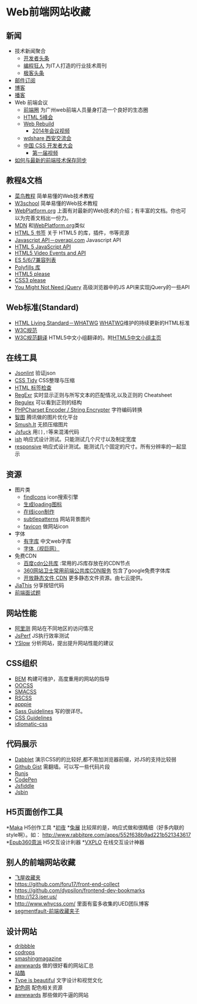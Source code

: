 # Web前端网站收藏
## 新闻
* 技术新闻聚合
    * [开发者头条](http://toutiao.io/)
    * [编程狂人](http://www.tuicool.com/mags) 为IT人打造的行业技术周刊
    * [极客头条](http://geek.csdn.net/)
* [邮件订阅](mail-subscribe.md)
* [博客](blog.md)
* [播客](podcast.md)
* Web 前端会议
    * [前端圈](http://fequan.com/) 为广州web前端人员量身打造一个良好的生态圈
    * [HTML 5峰会](http://www.html5dw.com/)
    * [Web Rebuild](http://www.webrebuild.org/)
        * [2014年会议视频](http://daxue.qq.com/content/online/id/1669)
    * [wdshare 西安交流会](http://www.wdshare.org/)
    * [中国 CSS 开发者大会](http://css.w3ctech.com/)
        * [第一届视频](http://www.imooc.com/space/teacher/id/1214876?page=1)
* [如何与最新的前端技术保存同步](http://uptodate.frontendrescue.org/)

## 教程&文档
* [菜鸟教程](http://www.w3cschool.cc/) 简单易懂的Web技术教程
* [W3school](http://www.w3school.com.cn/) 简单易懂的Web技术教程
* [WebPlatform.org](http://docs.webplatform.org/) 上面有对最新的Web技术的介绍；有丰富的文档。你也可以为完善文档出一份力。
* [MDN](https://developer.mozilla.org/en-US/) 和[WebPlatform.org](http://docs.webplatform.org/)类似
* [HTML 5 书签](http://html5bookmarks.com/) 关于 HTML5 的库，插件，书等资源
* [Javascript API－overapi.com](http://overapi.com/javascript/) Javascript API
* [HTML 5 JavaScript API](http://html5index.org/)
* [HTML5 Video Events and API](http://www.w3.org/2010/05/video/mediaevents.html)
* [ES 5/6/7兼容列表](http://kangax.github.io/compat-table/)
* [Polyfills 库](https://github.com/Modernizr/Modernizr/wiki/HTML5-Cross-browser-Polyfills)
* [HTML5 please](http://html5please.com)
* [CSS3 please](http://css3please.com/)
* [You Might Not Need jQuery](https://github.com/HubSpot/YouMightNotNeedjQuery) 高级浏览器中的JS API来实现jQuery的一些API

## Web标准(Standard)
* [HTML Living Standard－WHATWG](http://www.whatwg.org/specs/web-apps/current-work/multipage/introduction.html) [WHATWG](http://en.wikipedia.org/wiki/WHATWG)维护的持续更新的HTML标准
* [W3C规范](http://www.w3.org/standards/)
* [W3C规范翻译](http://www.w3.org/html/ig/zh/wiki/%E7%BF%BB%E8%AF%91) HTML5中文小组翻译的。附[HTML5中文小组主页](http://www.w3.org/html/ig/zh/wiki/Main_Page)

## 在线工具
* [Jsonlint](http://jsonlint.com/) 验证json
* [CSS Tidy](http://www.css88.com/tool/csstidy/) CSS整理与压缩
* [HTML 标签检查](http://i.links.cn/checkhtmltag.asp)
* [RegExr](http://gskinner.com/RegExr/) 实时显示正则与所写文本的匹配情况,以及正则的 Cheatsheet
* [Regulex](http://jex.im/regulex/#!embed=false&flags=&re=%5E(a%7Cb)(%5Cd)*%3F%24) 可以看到正则的结构
* [PHPCharset Encoder / String Encrypter](http://yehg.net/encoding/index.php) 字符编码转换
* [智图](http://zhitu.tencent.com/) 腾讯做的图片优化平台
* [Smush.It](http://www.smushit.com/ysmush.it/) 无损压缩图片
* [Jsfuck](http://www.jsfuck.com/) 用`[],!`等来混淆代码
* [ish](http://bradfrostweb.com/demo/ish/#) 响应式设计测试。只能测试几个尺寸以及制定宽度
* [responsive](http://mattkersley.com/responsive/) 响应式设计测试。能测试几个固定的尺寸。所有分辨率的一起显示

## 资源
* 图片类
    * [findIcons](http://findicons.com/ ) icon搜索引擎
    * [生成loading图标](http://preloaders.net/)
    * [在线icon制作](http://www.xiconeditor.com/)
    * [subtlepatterns](http://subtlepatterns.com/)  网站背景图片
    * [favicon](http://www.favicon.cc/) 做网站icon
* 字体
    * [有字库](www.youziku.com) 中文web字库
    * [字体（视巨网）](http://www.ssjee.com/forum.php?mod=forumdisplay&fid=55&filter=typeid&typeid=12&sortid=6)
* 免费CDN
    * [百度cdn公共库](http://developer.baidu.com/wiki/index.php?title=docs/cplat/libs/ ) :常用的JS库存放在的CDN节点
    * [360网站卫士常用前端公共库CDN服务](http://libs.useso.com/) 包含了google免费字体库
    * [开放静态文件 CDN](http://staticfile.org/) 更多静态文件资源。由七云提供。
* [JiaThis](http://www.jiathis.com/) 分享按钮代码
* [前端面试题](https://github.com/darcyclarke/Front-end-Developer-Interview-Questions)

## 网站性能
* [阿里测](http://alibench.com/) 网站在不同地区的访问情况
* [JsPerf](http://jsperf.com/) JS执行效率测试
* [YSlow](http://yslow.org/) 分析网站，提出提升网站性能的建议

## CSS组织
* [BEM](http://bem.info/method/) 构建可维护，高度重用的网站的指导
* [OOCSS](https://github.com/stubbornella/oocss/wiki)
* [SMACSS](https://smacss.com/)
* [RSCSS](https://github.com/rstacruz/rscss)
* [apppie](http://www.apppie.org)
* [Sass Guidelines](http://sass-guidelin.es/) 写的很详尽。
* [CSS Guidelines](http://cssguidelin.es/)
* [idiomatic-css](https://github.com/necolas/idiomatic-css)


## 代码展示
* [Dabblet](http://dabblet.com/) 演示CSS的的比较好,都不用加浏览器前缀，对JS的支持比较弱
* [Github Gist](https://gist.github.com/) 需翻墙。可以写一些代码片段
* [Runjs](http://runjs.cn/)
* [CodePen](http://codepen.io/)
* [Jsfiddle](http://jsfiddle.net/)
* [Jsbin](http://jsbin.com/)

## H5页面创作工具
*[Maka](http://www.maka.im/home/case.html) H5创作工具
*[初夜](http://chuye.cloud7.com.cn/)
*[兔展](http://www.rabbitpre.com) 比较屌的是，响应式做和很精细（好多内联的style啊）。如： http://www.rabbitpre.com/apps/552f638b9ad221b521343617
*[Epub360意派](http://www.epub360.com/) H5交互设计利器
*[VXPLO](http://www.vxplo.cn/home) 在线交互设计神器


## 别人的前端网站收藏
* [飞屋收藏夹](http://www.ifeiwu.com/urls.php)
* https://github.com/foru17/front-end-collect
* https://github.com/dypsilon/frontend-dev-bookmarks
* http://123.jser.us/
* http://www.whycss.com/ 里面有蛮多收集的UED团队博客
* [segmentfault-前端收藏夹子](http://segmentfault.com/bookmark/1230000000679245)

## 设计网站
* [dribbble](https://dribbble.com/)
* [codrops](http://tympanus.net/codrops/)
* [smashingmagazine](http://www.smashingmagazine.com/tag/web-design/)
* [awwwards](http://www.awwwards.com/) 做的很好看的网站汇总
* [站酷](http://www.zcool.com.cn/)
* [Type is beautiful](http://www.typeisbeautiful.com/) 文字设计和视觉文化
* [配色网](http://www.peise.net/tools/web/) 配色相关资源
* [awwwards](http://www.awwwards.com/) 那些做的牛逼的网站